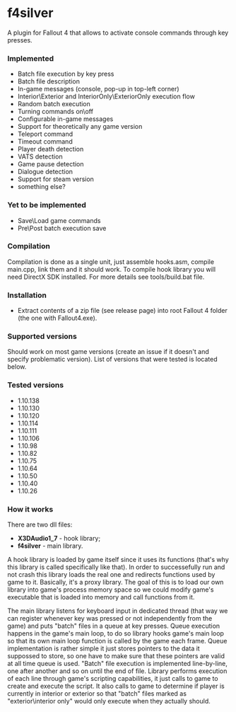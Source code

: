 # f4silver
A plugin for Fallout 4 that allows to activate console commands through key presses.

### Implemented
* Batch file execution by key press
* Batch file description
* In-game messages (console, pop-up in top-left corner)
* Interior\Exterior and InteriorOnly\ExteriorOnly execution flow
* Random batch execution
* Turning commands on\off
* Configurable in-game messages
* Support for theoretically any game version
* Teleport command
* Timeout command
* Player death detection
* VATS detection
* Game pause detection
* Dialogue detection
* Support for steam version
* something else?

### Yet to be implemented
* Save\Load game commands
* Pre\Post batch execution save

### Compilation
Compilation is done as a single unit, just assemble hooks.asm, compile main.cpp, link them and it should work.
To compile hook library you will need DirectX SDK installed.
For more details see tools/build.bat file.

### Installation
* Extract contents of a zip file (see release page) into root Fallout 4 folder (the one with Fallout4.exe).

### Supported versions
Should work on most game versions (create an issue if it doesn't and specify problematic version).
List of versions that were tested is located below.

### Tested versions
* 1.10.138
* 1.10.130
* 1.10.120
* 1.10.114
* 1.10.111
* 1.10.106
* 1.10.98
* 1.10.82
* 1.10.75
* 1.10.64
* 1.10.50
* 1.10.40
* 1.10.26

### How it works
There are two dll files:
* **X3DAudio1_7** - hook library;
* **f4silver** - main library.

A hook library is loaded by game itself since it uses its functions (that's why this library is called specifically like that).
In order to successefully run and not crash this library loads the real one and redirects functions used by game to it. Basically, it's a proxy library. The goal of this is to load our own library into game's process memory space so we could modify game's executable that is loaded into memory and call functions from it.

The main library listens for keyboard input in dedicated thread (that way we can register whenever key was pressed or not independently from the game) and puts "batch" files in a queue at key presses. Queue execution happens in the game's main loop, to do so library hooks game's main loop so that its own main loop function is called by the game each frame.
Queue implementation is rather simple it just stores pointers to the data it suppossed to store, so one have to make sure that these pointers are valid at all time queue is used.
"Batch" file execution is implemented line-by-line, one after another and so on until the end of file.
Library performs execution of each line through game's scripting capabilities, it just calls to game to create and execute the script. It also calls to game to determine if player is currently in interior or exterior so that "batch" files marked as "exterior\interior only" would only execute when they actually should.
